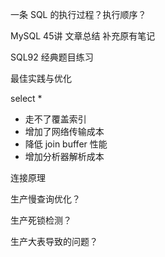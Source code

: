 一条 SQL 的执行过程？执行顺序？

MySQL 45讲 文章总结  补充原有笔记

SQL92 经典题目练习

最佳实践与优化

select \*
- 走不了覆盖索引
- 增加了网络传输成本
- 降低 join buffer 性能
- 增加分析器解析成本

连接原理

生产慢查询优化？

生产死锁检测？

生产大表导致的问题？